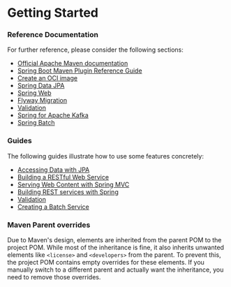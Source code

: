 # Getting Started

### Reference Documentation
For further reference, please consider the following sections:

* [Official Apache Maven documentation](https://maven.apache.org/guides/index.html)
* [Spring Boot Maven Plugin Reference Guide](https://docs.spring.io/spring-boot/3.4.7/maven-plugin)
* [Create an OCI image](https://docs.spring.io/spring-boot/3.4.7/maven-plugin/build-image.html)
* [Spring Data JPA](https://docs.spring.io/spring-boot/3.4.7/reference/data/sql.html#data.sql.jpa-and-spring-data)
* [Spring Web](https://docs.spring.io/spring-boot/3.4.7/reference/web/servlet.html)
* [Flyway Migration](https://docs.spring.io/spring-boot/3.4.7/how-to/data-initialization.html#howto.data-initialization.migration-tool.flyway)
* [Validation](https://docs.spring.io/spring-boot/3.4.7/reference/io/validation.html)
* [Spring for Apache Kafka](https://docs.spring.io/spring-boot/3.4.7/reference/messaging/kafka.html)
* [Spring Batch](https://docs.spring.io/spring-boot/3.4.7/how-to/batch.html)

### Guides
The following guides illustrate how to use some features concretely:

* [Accessing Data with JPA](https://spring.io/guides/gs/accessing-data-jpa/)
* [Building a RESTful Web Service](https://spring.io/guides/gs/rest-service/)
* [Serving Web Content with Spring MVC](https://spring.io/guides/gs/serving-web-content/)
* [Building REST services with Spring](https://spring.io/guides/tutorials/rest/)
* [Validation](https://spring.io/guides/gs/validating-form-input/)
* [Creating a Batch Service](https://spring.io/guides/gs/batch-processing/)

### Maven Parent overrides

Due to Maven's design, elements are inherited from the parent POM to the project POM.
While most of the inheritance is fine, it also inherits unwanted elements like `<license>` and `<developers>` from the parent.
To prevent this, the project POM contains empty overrides for these elements.
If you manually switch to a different parent and actually want the inheritance, you need to remove those overrides.

